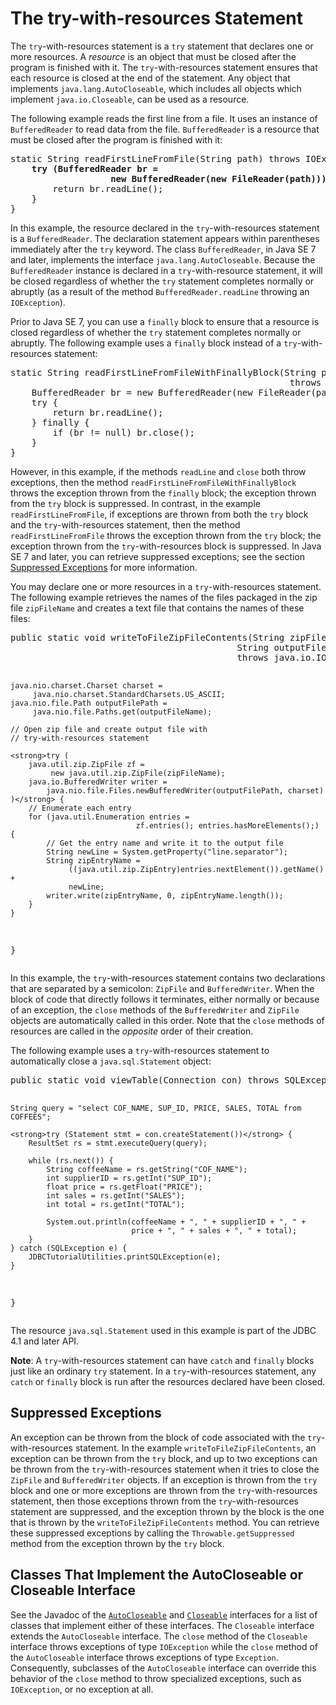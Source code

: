 <h1>The try-with-resources Statement</h1>
<!-- The try-with-resources Statement -->
<p>The <code>try</code>-with-resources statement is a <code>try</code> statement that declares one or more resources. A <em>resource</em> is an object that must be closed after the program is finished with it. The <code>try</code>-with-resources statement ensures that each resource is closed at the end of the statement. Any object that implements <code>java.lang.AutoCloseable</code>, which includes all objects which implement <code>java.io.Closeable</code>, can be used as a resource.</p>
<p>The following example reads the first line from a file. It uses an instance of <code>BufferedReader</code> to read data from the file. <code>BufferedReader</code> is a resource that must be closed after the program is finished with it:</p>
<div class="codeblock"><pre>
static String readFirstLineFromFile(String path) throws IOException {
    <strong>try (BufferedReader br =
                   new BufferedReader(new FileReader(path)))</strong> {
        return br.readLine();
    }
}
</pre></div>
<p>In this example, the resource declared in the <code>try</code>-with-resources statement is a <code>BufferedReader</code>. The declaration statement appears within parentheses immediately after the <code>try</code> keyword. The class <code>BufferedReader</code>, in Java SE 7 and later, implements the interface <code>java.lang.AutoCloseable</code>. Because the <code>BufferedReader</code> instance is declared in a <code>try</code>-with-resource statement, it will be closed regardless of whether the <code>try</code> statement completes normally or abruptly (as a result of the method <code>BufferedReader.readLine</code> throwing an <code>IOException</code>).</p>
<p>Prior to Java SE 7, you can use a <code>finally</code> block to ensure that a resource is closed regardless of whether the <code>try</code> statement completes normally or abruptly. The following example uses a <code>finally</code> block instead of a <code>try</code>-with-resources statement:</p>
<div class="codeblock"><pre>
static String readFirstLineFromFileWithFinallyBlock(String path)
                                                     throws IOException {
    BufferedReader br = new BufferedReader(new FileReader(path));
    try {
        return br.readLine();
    } finally {
        if (br != null) br.close();
    }
}
</pre></div>
<p>However, in this example, if the methods <code>readLine</code> and <code>close</code> both throw exceptions, then the method <code>readFirstLineFromFileWithFinallyBlock</code> throws the exception thrown from the <code>finally</code> block; the exception thrown from the <code>try</code> block is suppressed. In contrast, in the example <code>readFirstLineFromFile</code>, if exceptions are thrown from both the <code>try</code> block and the <code>try</code>-with-resources statement, then the method <code>readFirstLineFromFile</code> throws the exception thrown from the <code>try</code> block; the exception thrown from the <code>try</code>-with-resources block is suppressed. In Java SE 7 and later, you can retrieve suppressed exceptions; see the section <a href="#suppressed-exceptions">Suppressed Exceptions</a> for more information.</p>
<p>You may declare one or more resources in a <code>try</code>-with-resources statement. The following example retrieves the names of the files packaged in the zip file <code>zipFileName</code> and creates a text file that contains the names of these files:</p>
<div class="codeblock"><pre>
public static void writeToFileZipFileContents(String zipFileName,
                                           String outputFileName)
                                           throws java.io.IOException {

    java.nio.charset.Charset charset =
         java.nio.charset.StandardCharsets.US_ASCII;
    java.nio.file.Path outputFilePath =
         java.nio.file.Paths.get(outputFileName);

    // Open zip file and create output file with 
    // try-with-resources statement

    <strong>try (
        java.util.zip.ZipFile zf =
             new java.util.zip.ZipFile(zipFileName);
        java.io.BufferedWriter writer = 
            java.nio.file.Files.newBufferedWriter(outputFilePath, charset)
    )</strong> {
        // Enumerate each entry
        for (java.util.Enumeration entries =
                                zf.entries(); entries.hasMoreElements();) {
            // Get the entry name and write it to the output file
            String newLine = System.getProperty("line.separator");
            String zipEntryName =
                 ((java.util.zip.ZipEntry)entries.nextElement()).getName() +
                 newLine;
            writer.write(zipEntryName, 0, zipEntryName.length());
        }
    }
}
</pre></div>
<p>In this example, the <code>try</code>-with-resources statement contains two declarations that are separated by a semicolon: <code>ZipFile</code> and <code>BufferedWriter</code>. When the block of code that directly follows it terminates, either normally or because of an exception, the <code>close</code> methods of the <code>BufferedWriter</code> and <code>ZipFile</code> objects are automatically called in this order. Note that the <code>close</code> methods of resources are called in the <em>opposite</em> order of their creation.</p>
<p>The following example uses a <code>try</code>-with-resources statement to automatically close a <code>java.sql.Statement</code> object:</p>
<div class="codeblock"><pre>
public static void viewTable(Connection con) throws SQLException {

    String query = "select COF_NAME, SUP_ID, PRICE, SALES, TOTAL from COFFEES";

    <strong>try (Statement stmt = con.createStatement())</strong> {
        ResultSet rs = stmt.executeQuery(query);

        while (rs.next()) {
            String coffeeName = rs.getString("COF_NAME");
            int supplierID = rs.getInt("SUP_ID");
            float price = rs.getFloat("PRICE");
            int sales = rs.getInt("SALES");
            int total = rs.getInt("TOTAL");

            System.out.println(coffeeName + ", " + supplierID + ", " + 
                               price + ", " + sales + ", " + total);
        }
    } catch (SQLException e) {
        JDBCTutorialUtilities.printSQLException(e);
    }
}
</pre></div>
<p>The resource <code>java.sql.Statement</code> used in this example is part of the JDBC 4.1 and later API.</p>
<p><strong>Note</strong>: A <code>try</code>-with-resources statement can have <code>catch</code> and <code>finally</code> blocks just like an ordinary <code>try</code> statement. In a <code>try</code>-with-resources statement, any <code>catch</code> or <code>finally</code> block is run after the resources declared have been closed.</p>
<!-- ************************************** -->
<h2><a name="suppressed-exceptions" id="suppressed-exceptions">Suppressed Exceptions</a></h2>
<p>An exception can be thrown from the block of code associated with the <code>try</code>-with-resources statement. In the example <code>writeToFileZipFileContents</code>, an exception can be thrown from the <code>try</code> block, and up to two exceptions can be thrown from the <code>try</code>-with-resources statement when it tries to close the <code>ZipFile</code> and <code>BufferedWriter</code> objects. If an exception is thrown from the <code>try</code> block and one or more exceptions are thrown from the <code>try</code>-with-resources statement, then those exceptions thrown from the <code>try</code>-with-resources statement are suppressed, and the exception thrown by the block is the one that is thrown by the <code>writeToFileZipFileContents</code> method. You can retrieve these suppressed exceptions by calling the <code>Throwable.getSuppressed</code> method from the exception thrown by the <code>try</code> block.</p>
<h2>Classes That Implement the AutoCloseable or Closeable Interface</h2>
<p>See the Javadoc of the 
<a class="APILink" target="_blank" href="https://docs.oracle.com/javase/8/docs/api/java/lang/AutoCloseable.html"><code>AutoCloseable</code></a> and 
<a class="APILink" target="_blank" href="https://docs.oracle.com/javase/8/docs/api/java/io/Closeable.html"><code>Closeable</code></a> interfaces for a list of classes that implement either of these interfaces. The <code>Closeable</code> interface extends the <code>AutoCloseable</code> interface. The <code>close</code> method of the <code>Closeable</code> interface throws exceptions of type <code>IOException</code> while the <code>close</code> method of the <code>AutoCloseable</code> interface throws exceptions of type <code>Exception</code>. Consequently, subclasses of the <code>AutoCloseable</code> interface can override this behavior of the <code>close</code> method to throw specialized exceptions, such as <code>IOException</code>, or no exception at all.</p>

